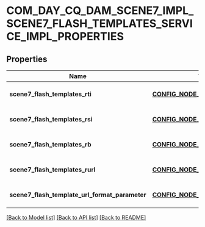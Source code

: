 # COM_DAY_CQ_DAM_SCENE7_IMPL_SCENE7_FLASH_TEMPLATES_SERVICE_IMPL_PROPERTIES

## Properties
Name | Type | Description | Notes
------------ | ------------- | ------------- | -------------
**scene7_flash_templates_rti** | [**CONFIG_NODE_PROPERTY_STRING**](configNodePropertyString.md) |  | [optional] [default to null]
**scene7_flash_templates_rsi** | [**CONFIG_NODE_PROPERTY_STRING**](configNodePropertyString.md) |  | [optional] [default to null]
**scene7_flash_templates_rb** | [**CONFIG_NODE_PROPERTY_STRING**](configNodePropertyString.md) |  | [optional] [default to null]
**scene7_flash_templates_rurl** | [**CONFIG_NODE_PROPERTY_STRING**](configNodePropertyString.md) |  | [optional] [default to null]
**scene7_flash_template_url_format_parameter** | [**CONFIG_NODE_PROPERTY_STRING**](configNodePropertyString.md) |  | [optional] [default to null]

[[Back to Model list]](../README.md#documentation-for-models) [[Back to API list]](../README.md#documentation-for-api-endpoints) [[Back to README]](../README.md)


